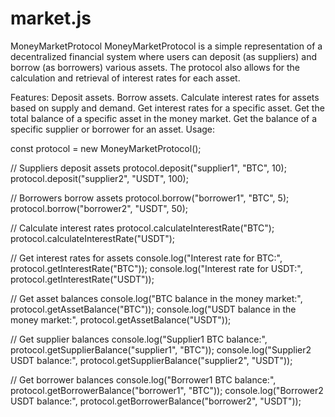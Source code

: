 # market.js




MoneyMarketProtocol
MoneyMarketProtocol is a simple representation of a decentralized financial system where users can deposit (as suppliers) and borrow (as borrowers) various assets. The protocol also allows for the calculation and retrieval of interest rates for each asset.

Features:
Deposit assets.
Borrow assets.
Calculate interest rates for assets based on supply and demand.
Get interest rates for a specific asset.
Get the total balance of a specific asset in the money market.
Get the balance of a specific supplier or borrower for an asset.
Usage:

const protocol = new MoneyMarketProtocol();

// Suppliers deposit assets
protocol.deposit("supplier1", "BTC", 10);
protocol.deposit("supplier2", "USDT", 100);

// Borrowers borrow assets
protocol.borrow("borrower1", "BTC", 5);
protocol.borrow("borrower2", "USDT", 50);

// Calculate interest rates
protocol.calculateInterestRate("BTC");
protocol.calculateInterestRate("USDT");

// Get interest rates for assets
console.log("Interest rate for BTC:", protocol.getInterestRate("BTC"));
console.log("Interest rate for USDT:", protocol.getInterestRate("USDT"));

// Get asset balances
console.log("BTC balance in the money market:", protocol.getAssetBalance("BTC"));
console.log("USDT balance in the money market:", protocol.getAssetBalance("USDT"));

// Get supplier balances
console.log("Supplier1 BTC balance:", protocol.getSupplierBalance("supplier1", "BTC"));
console.log("Supplier2 USDT balance:", protocol.getSupplierBalance("supplier2", "USDT"));

// Get borrower balances
console.log("Borrower1 BTC balance:", protocol.getBorrowerBalance("borrower1", "BTC"));
console.log("Borrower2 USDT balance:", protocol.getBorrowerBalance("borrower2", "USDT"));

